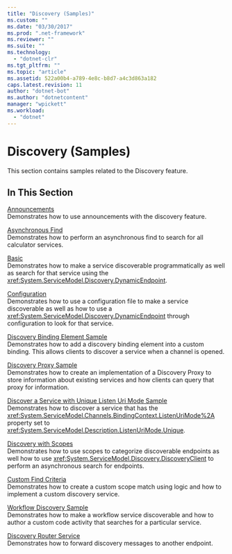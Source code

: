 ```yaml
---
title: "Discovery (Samples)"
ms.custom: ""
ms.date: "03/30/2017"
ms.prod: ".net-framework"
ms.reviewer: ""
ms.suite: ""
ms.technology: 
  - "dotnet-clr"
ms.tgt_pltfrm: ""
ms.topic: "article"
ms.assetid: 522a00b4-a789-4e8c-b8d7-a4c3d863a182
caps.latest.revision: 11
author: "dotnet-bot"
ms.author: "dotnetcontent"
manager: "wpickett"
ms.workload: 
  - "dotnet"
---
```

# Discovery (Samples)
This section contains samples related to the Discovery feature.  
  
## In This Section  
 [Announcements](../../../../docs/framework/wcf/samples/announcements-sample.md)  
 Demonstrates how to use announcements with the discovery feature.  
  
 [Asynchronous Find](../../../../docs/framework/wcf/samples/asynchronous-find-sample.md)  
 Demonstrates how to perform an asynchronous find to search for all calculator services.  
  
 [Basic](../../../../docs/framework/wcf/samples/basic-sample.md)  
 Demonstrates how to make a service discoverable programmatically as well as search for that service using the <xref:System.ServiceModel.Discovery.DynamicEndpoint>.  
  
 [Configuration](../../../../docs/framework/wcf/samples/configuration-sample.md)  
 Demonstrates how to use a configuration file to make a service discoverable as well as how to use a <xref:System.ServiceModel.Discovery.DynamicEndpoint> through configuration to look for that service.  
  
 [Discovery Binding Element Sample](../../../../docs/framework/wcf/samples/discovery-binding-element-sample.md)  
 Demonstrates how to add a discovery binding element into a custom binding. This allows clients to discover a service when a channel is opened.  
  
 [Discovery Proxy Sample](../../../../docs/framework/wcf/samples/discovery-proxy-sample.md)  
 Demonstrates how to create an implementation of a Discovery Proxy to store information about existing services and how clients can query that proxy for information.  
  
 [Discover a Service with Unique Listen Uri Mode Sample](../../../../docs/framework/wcf/samples/discover-a-service-with-unique-listen-uri-mode-sample.md)  
 Demonstrates how to discover a service that has the <xref:System.ServiceModel.Channels.BindingContext.ListenUriMode%2A> property set to <xref:System.ServiceModel.Description.ListenUriMode.Unique>.  
  
 [Discovery with Scopes](../../../../docs/framework/wcf/samples/discovery-with-scopes-sample.md)  
 Demonstrates how to use scopes to categorize discoverable endpoints as well how to use <xref:System.ServiceModel.Discovery.DiscoveryClient> to perform an asynchronous search for endpoints.  
  
 [Custom Find Criteria](../../../../docs/framework/wcf/samples/custom-find-criteria.md)  
 Demonstrates how to create a custom scope match using logic and how to implement a custom discovery service.  
  
 [Workflow Discovery Sample](../../../../docs/framework/wcf/samples/workflow-discovery-sample.md)  
 Demonstrates how to make a workflow service discoverable and how to author a custom code activity that searches for a particular service.  
  
 [Discovery Router Service](../../../../docs/framework/wcf/samples/discovery-router-service.md)  
 Demonstrates how to forward discovery messages to another endpoint.
